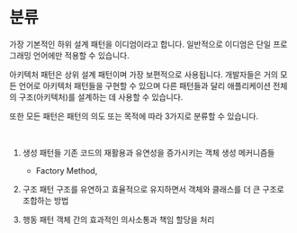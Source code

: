 # 분류

가장 기본적인 하위 설계 패턴을 이디엄이라고 합니다. 일반적으로 이디엄은 단일 프로그래밍 언어에만 적용할 수 있습니다.

아키텍처 패턴은 상위 설계 패턴이며 가장 보편적으로 사용됩니다. 개발자들은 거의 모든 언어로 아키텍처 패턴들을 구현할 수 있으며 다른 패턴들과 달리 애플리케이션 전체의 구조​(아키텍처)​를 설계하는 데 사용할 수 있습니다.

또한 모든 패턴은 패턴의 의도 또는 목적에 따라 3가지로 분류할 수 있습니다.

<br/>

1. 생성 패턴들
   기존 코드의 재활용과 유연성을 증가시키는 객체 생성 메커니즘들

    - Factory Method,

2. 구조 패턴
   구조를 유연하고 효율적으로 유지하면서 객체와 클래스를 더 큰 구조로 조합하는 방법

3. 행동 패턴
   객체 간의 효과적인 의사소통과 책임 할당을 처리
